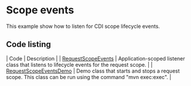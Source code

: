 # Scope events

This example show how to listen for CDI scope lifecycle events. 

## Code listing

| Code                                                                                                   | Description                                                                                                |
| [RequestScopeEvents](src/main/java/org/omnifaces/procdi/scopes/events/RequestScopeEvents.java)         | Application-scoped listener class that listens to lifecycle events for the request scope.                  |
| [RequestScopeEventsDemo](src/main/java/org/omnifaces/procdi/scopes/events/RequestScopeEventsDemo.java) | Demo class that starts and stops a request scope. This class can be run using the command "mvn exec:exec". |